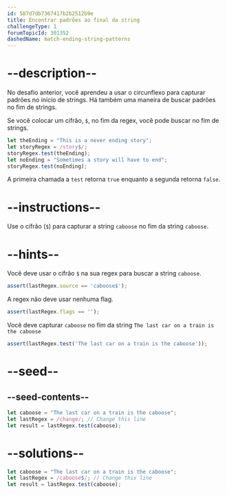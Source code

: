 ```yaml
---
id: 587d7db7367417b2b2512b9e
title: Encontrar padrões ao final da string
challengeType: 1
forumTopicId: 301352
dashedName: match-ending-string-patterns
---
```


# --description--

No desafio anterior, você aprendeu a usar o circunflexo para capturar padrões no início de strings. Há também uma maneira de buscar padrões no fim de strings.

Se você colocar um cifrão, `$`, no fim da regex, você pode buscar no fim de strings.

```js
let theEnding = "This is a never ending story";
let storyRegex = /story$/;
storyRegex.test(theEnding);
let noEnding = "Sometimes a story will have to end";
storyRegex.test(noEnding);
```

A primeira chamada a `test` retorna `true` enquanto a segunda retorna `false`.

# --instructions--

Use o cifrão (`$`) para capturar a string `caboose` no fim da string `caboose`.

# --hints--

Você deve usar o cifrão `$` na sua regex para buscar a string `caboose`.

```js
assert(lastRegex.source == 'caboose$');
```

A regex não deve usar nenhuma flag.

```js
assert(lastRegex.flags == '');
```

Você deve capturar `caboose` no fim da string `The last car on a train is the caboose`

```js
assert(lastRegex.test('The last car on a train is the caboose'));
```

# --seed--

## --seed-contents--

```js
let caboose = "The last car on a train is the caboose";
let lastRegex = /change/; // Change this line
let result = lastRegex.test(caboose);
```

# --solutions--

```js
let caboose = "The last car on a train is the caboose";
let lastRegex = /caboose$/; // Change this line
let result = lastRegex.test(caboose);
```
